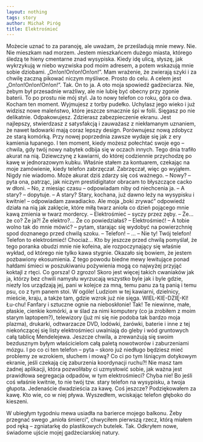 ```yaml
---
layout: nothing
tags: story
author: Michał Piróg
title: Elektrośmieć
---
```

Możecie uznać to za paranoję, ale uważam, że prześladują mnie mewy. Nie. Nie mieszkam nad morzem. Jestem mieszkańcem dużego miasta, którego śledzą te hieny cmentarne znad wysypiska.
Kiedy idę ulicą, słyszę, jak wykrzykują w niebo wyzwiska pod moim adresem, a potem wskazują mnie sobie dziobami. „On!on!On!on!On!on!”. Mam wrażenie, że zwierają szyki i za chwilę zaczną pikować niczym myśliwce. Prosto do celu. A celem jest „On!on!On!on!On!on!”. Tak. On to ja. A oto moja spowiedź gadżeciarza.
Nie, żebym był przesadnie wrażliwy, ale nie lubię być obecny przy zgonie baterii. To po prostu nie mój styl. Ja to nowy telefon co roku, góra co dwa. Kocham ten moment. Wyjmujesz z torby pudełko. Uchylasz jego wieko i już widzisz nowe maleństwo, które jeszcze smacznie śpi w folii. Sięgasz po nie delikatnie. Odpakowujesz. Zdzierasz zabezpieczenie ekranu. Jest najlepszy, stwierdzasz z satysfakcją i zauważasz z niekłamanym uznaniem, że nawet ładowarki mają coraz lepszy design.
Porównujesz nową zdobycz ze starą komórką. Przy nowej poprzednia zawsze wydaje się jak z ery kamienia łupanego. I ten moment, kiedy możesz połechtać swoje ego – chwila, gdy twój nowy nabytek odbija się w oczach innych.
Tego dnia trafiło akurat na nią. Dziewczynę z kawiarni, do której codziennie przychodzę po kawę w jednorazowym kubku. Właśnie stałem za kontuarem, czekając na moje zamówienie, kiedy telefon zabrzęczał. Zabrzęczał, więc go wyjąłem. Nigdy nie wiadomo. Może akurat dziś zdarzy się coś ważnego.
– Nowy? – pyta ona, patrząc, jak niczym prestidigitator obracam to błyszczące cacko w dłoni.
– No, z miesiąc czasu – odpowiadam niby od niechcenia ja.
– A stary? – dopytuje.
– A stary? Stary, kochana, już dawno leży na wysypisku i kwitnie! – odpowiadam zawadiacko.
Ale moja „boki zrywać” odpowiedź działa na nią jak zaklęcie, które miłą twarz anioła co dzień pojącego mnie kawą zmienia w twarz mordercy.
– Elektrośmieć – syczy przez zęby.
– Że… że co? Że ja?! Że elektro?… Że co powiedziałaś?
– Elektrośmieć!
– A tobie wolno tak do mnie mówić? – pytam, starając się wydobyć na powierzchnię spod doznanego przed chwilą szoku.
– Telefon!
– …
– Nie ty! Twój telefon! Telefon to elektrośmieć! Chociaż…
Kto by jeszcze przed chwilą pomyślał, że tego poranka obudzi mnie nie kofeina, ale rozpoczynający się właśnie wykład, od którego nie tylko kawa stygnie.
Okazało się bowiem, że jestem pozbawiony ekosumienia. Z tego powodu biedne mewy lewitujące ponad hałdami śmieci w poszukiwaniu pożywienia mogą co najwyżej przyjąć koktajl z rtęci.
Co gorsza! O zgrozo! Skoro jest więcej takich cwaniaków jak ja, którzy bez chwili namysłu wyrzucają wszystko byle jak i byle gdzie, niezły los urządzają jej, pani w kolejce za mną, temu panu za tą panią i temu psu, co z tym panem stoi. W ogóle! Ludziom w tej kawiarni, dzielnicy, mieście, kraju, a także tam, gdzie wzrok już nie sięga. WIEL-KIE-DZIĘ-KI! Łu-chu! Fanfary i sztuczne ognie na nieboskłonie!
Tak! Te niewinne, małe, płaskie, cienkie komórki, a w ślad za nimi komputery (co ja zrobiłem z moim starym laptopem?), telewizory (już mi się nie podoba tak bardzo moja plazma), drukarki, odtwarzacze DVD, lodówki, żarówki, baterie i inne z tej niekończącej się listy elektrośmieci uwalniają do gleby i wód gruntowych całą tablicę Mendelejewa.
Jeszcze chwila, a zrewanżują się swoim bezdusznym byłym właścicielom całą paletą nowotworów i zaburzeniami mózgu.
I po co ci ten telefon – pyta – skoro już niedługo będziesz mieć problemy ze wzrokiem, słuchem i mową? Co ci po tym lśniącym dotykowym ekranie, jeśli czekają cię zaburzenia koordynacji ruchu?!
Nie masz tam żadnej aplikacji, która pozwoliłaby ci uzmysłowić sobie, jak ważna jest prawidłowa segregacja odpadów, w tym elektrośmieci? Chyba nie! Bo jeśli coś właśnie kwitnie, to nie twój tzw. stary telefon na wysypisku, a twoja głupota. Jedenaście dwadzieścia za kawę. Coś jeszcze?
Podziękowałem za kawę. Kto wie, co w niej pływa. Wyszedłem, wciskając telefon głęboko do kieszeni.

W ubiegłym tygodniu mewa usiadła na barierce mojego balkonu. Żeby przegnać swego „anioła śmierci”, chwyciłem pierwszą rzecz, którą miałem pod ręką – zgniatarkę do plastikowych butelek. Tak. Odkryłem nowe, świadome ujście mojej gadżeciarskiej natury.

